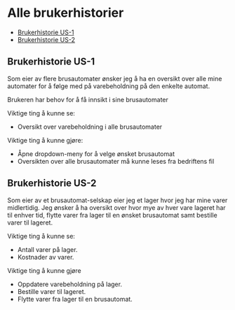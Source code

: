 # Alle brukerhistorier
- [Brukerhistorie US-1](#brukerhistorie-us-1)
- [Brukerhistorie US-2](#brukerhistorie-us-2)


## Brukerhistorie US-1

Som eier av flere brusautomater ønsker jeg å ha en oversikt over alle mine automater for å følge med på varebeholdning på den enkelte automat.

Brukeren har behov for å få innsikt i sine brusautomater

Viktige ting å kunne se:

- Oversikt over varebeholdning i alle brusautomater

Viktige ting å kunne gjøre:

- Åpne dropdown-meny for å velge ønsket brusautomat
- Oversikten over alle brusautomater må kunne leses fra bedriftens fil


## Brukerhistorie US-2

Som eier av et brusautomat-selskap eier jeg et lager hvor jeg har mine varer midlertidig. Jeg ønsker å ha oversikt over hvor mye av hver vare lageret har til enhver tid, flytte varer fra lager til en ønsket brusautomat samt bestille varer til lageret.

Viktige ting å kunne se:

 - Antall varer på lager.
 - Kostnader av varer.


Viktige ting å kunne gjøre

 - Oppdatere varebeholdning på lager.
 - Bestille varer til lageret.
 - Flytte varer fra lager til en brusautomat.
